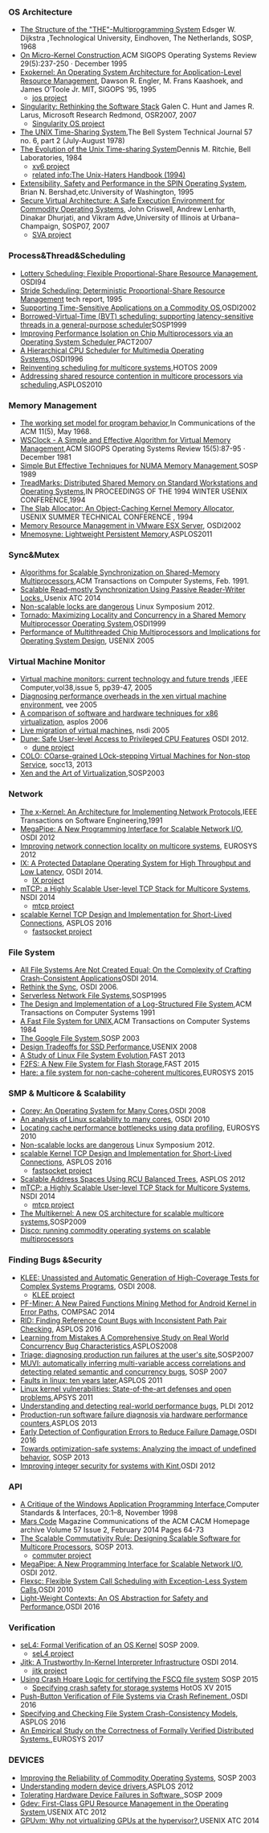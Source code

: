 
### OS Architecture
 - [The Structure of the "THE"-Multiprogramming System](http://uosis.mif.vu.lt/~liutauras/books/Dijkstra%20-%20The%20structure%20of%20the%20THE%20multiprogramming%20system.pdf)
Edsger W. Dijkstra ,Technological University, Eindhoven, The Netherlands, SOSP, 1968
 - [On Micro-Kernel Construction](http://zoo.cs.yale.edu/classes/cs422/2010/bib/liedtke95micro.pdf),ACM SIGOPS Operating Systems Review 29(5):237-250 · December 1995
 - [Exokernel: An Operating System Architecture for Application-Level Resource Management](http://flint.cs.yale.edu/cs428/doc/p251-engler.pdf), Dawson R. Engler, M. Frans Kaashoek, and James O’Toole Jr. MIT,  SIGOPS ’95, 1995
    - [jos project](https://pdos.csail.mit.edu/6.828/2016/labguide.html)
 - [Singularity: Rethinking the Software Stack](http://research.microsoft.com/pubs/69431/osr2007_rethinkingsoftwarestack.pdf) Galen C. Hunt and James R. Larus, Microsoft Research Redmond, OSR2007, 2007
    - [Singularity OS project](https://www.microsoft.com/en-us/research/project/singularity/) 
 - [The UNIX Time-Sharing System](http://pdos.csail.mit.edu/6.828/2014/readings/ritchie78unix.pdf),The Bell System Technical Journal 57 no. 6, part 2 (July-August 1978)
 - [The Evolution of the Unix Time-sharing System](http://www.read.seas.harvard.edu/~kohler/class/aosref/ritchie84evolution.pdf)Dennis M. Ritchie, Bell Laboratories, 1984
    - [xv6 project](https://pdos.csail.mit.edu/6.828/2016/xv6.html)
    - [related info:The Unix-Haters Handbook (1994)](http://web.mit.edu/~simsong/www/ugh.pdf)
 - [Extensibility, Safety and Performance in the SPIN Operating System](http://citeseerx.ist.psu.edu/viewdoc/download?doi=10.1.1.41.7509&rep=rep1&type=pdf), Brian N. Bershad,etc.University of Washington, 1995
 - [Secure Virtual Architecture: A Safe Execution Environment for Commodity Operating Systems](http://sosp2007.org/papers/sosp139-criswell.pdf), John Criswell, Andrew Lenharth, Dinakar Dhurjati, and Vikram Adve,University of Illinois at Urbana–Champaign, SOSP07, 2007
     - [SVA project](https://github.com/jtcriswell/SVA)
 
### Process&Thread&Scheduling
 - [Lottery Scheduling: Flexible Proportional-Share Resource Management](https://www.usenix.org/legacy/publications/library/proceedings/osdi/full_papers/waldspurger.pdf), OSDI94
 - [Stride Scheduling: Deterministic Proportional-Share Resource Management](http://citeseerx.ist.psu.edu/viewdoc/summary?doi=10.1.1.138.3502) tech report, 1995
 - [Supporting Time-Sensitive Applications on a Commodity OS](http://www.eecg.toronto.edu/~ashvin/publications/osdi2002.pdf),OSDI2002
 - [Borrowed-Virtual-Time (BVT) scheduling: supporting latency-sensitive threads in a general-purpose scheduler](http://www.read.seas.harvard.edu/~kohler/class/04f-aos/ref/duda99borrowed.pdf)SOSP1999
 - [Improving Performance Isolation on Chip Multiprocessors via an Operating System Scheduler](https://dash.harvard.edu/bitstream/handle/1/10065537/Improving%20Performance%20Isolation2007%20(1).pdf?sequence=1),PACT2007
 - [A Hierarchical CPU Scheduler for Multimedia Operating Systems](http://www.cs.columbia.edu/~nieh/teaching/e6118_s00/papers/goyal_osdi96.pdf),OSDI1996
 - [Reinventing scheduling for multicore systems](https://pdos.csail.mit.edu/papers/o2:hotos12.pdf),HOTOS 2009
 - [Addressing shared resource contention in multicore processors via scheduling](http://www.cs.sfu.ca/~fedorova/papers/asplos212-zhuravlev.pdf),ASPLOS2010

### Memory Management
 - [The working set model for program behavior](http://denninginstitute.com/pjd/PUBS/WSModel_1968.pdf),In Communications of the ACM 11(5), May 1968.
 - [WSClock - A Simple and Effective Algorithm for Virtual Memory Management](https://www.researchgate.net/publication/220909958_WSClock_-_A_Simple_and_Effective_Algorithm_for_Virtual_Memory_Management),ACM SIGOPS Operating Systems Review 15(5):87-95 · December 1981
 - [Simple But Effective Techniques for NUMA Memory Management](http://citeseerx.ist.psu.edu/viewdoc/summary?doi=10.1.1.380.3461&rank=1),SOSP 1989
 - [TreadMarks: Distributed Shared Memory on Standard Workstations and Operating Systems](http://citeseerx.ist.psu.edu/viewdoc/summary?doi=10.1.1.27.9177&rank=9),IN PROCEEDINGS OF THE 1994 WINTER USENIX CONFERENCE,1994
 - [The Slab Allocator: An Object-Caching Kernel Memory Allocator](http://citeseerx.ist.psu.edu/viewdoc/summary?doi=10.1.1.143.4374&rank=1), USENIX SUMMER TECHNICAL CONFERENCE , 1994
 - [Memory Resource Management in VMware ESX Server](http://dl.acm.org/citation.cfm?id=844146), OSDI2002
 - [Mnemosyne: Lightweight Persistent Memory](http://research.cs.wisc.edu/sonar/papers/mnemosyne-asplos2011.pdf),ASPLOS2011

 
### Sync&Mutex
 - [Algorithms for Scalable Synchronization on Shared-Memory Multiprocessors](http://www.cs.rice.edu/~johnmc/scalable_synch/tocs91.pdf),ACM Transactions on Computer Systems, Feb. 1991.
 - [Scalable Read-mostly Synchronization Using Passive Reader-Writer Locks.](http://ipads.se.sjtu.edu.cn/_media/publications/prwlock-atc14.pdf),Usenix ATC 2014
 - [Non-scalable locks are dangerous](https://pdos.csail.mit.edu/papers/linux:lock.pdf) Linux Symposium 2012.
 - [Tornado: Maximizing Locality and Concurrency in a Shared Memory Multiprocessor Operating System](http://citeseerx.ist.psu.edu/viewdoc/download?doi=10.1.1.53.2410&rep=rep1&type=pdf),OSDI1999
 - [Performance of Multithreaded Chip Multiprocessors and Implications for Operating System Design](http://www.eecs.harvard.edu/margo/papers/usenix05/paper.pdf), USENIX 2005
 
### Virtual Machine Monitor
 - [Virtual machine monitors: current technology and future trends](http://grid.hust.edu.cn/platform/resource/document/Virtual%20Machine%20Monitors%20Current%20Technology%20and%20Future%20Trends.pdf) ,IEEE Computer,vol38,issue 5, pp39-47, 2005
 - [Diagnosing performance overheads in the xen virtual machine environment](https://www.usenix.org/events/vee05/full_papers/p13-menon.pdf), vee 2005
 - [A comparison of software and hardware techniques for x86 virtualization](http://www.cs.columbia.edu/~junfeng/13fa-w4118/lectures/virtualization.pdf), asplos 2006
 - [Live migration of virtual machines](http://www.cs.princeton.edu/courses/archive/fall08/cos597B/papers/vm-migration.pdf), nsdi 2005
 - [Dune: Safe User-level Access to Privileged CPU Features](https://www.usenix.org/system/files/conference/osdi12/osdi12-final-117.pdf) OSDI 2012.
    - [dune project](http://dl.acm.org/citation.cfm?doid=2872362.2872389)
 - [COLO: COarse-grained LOck-stepping Virtual Machines for Non-stop Service](https://www.cs.purdue.edu/homes/ma229/papers/socc13.pdf), socc13, 2013
 - [Xen and the Art of Virtualization](http://www.cl.cam.ac.uk/research/srg/netos/papers/2003-xensosp.pdf),SOSP2003

### Network
 - [The x-Kernel: An Architecture for Implementing Network Protocols](http://citeseerx.ist.psu.edu/viewdoc/summary?doi=10.1.1.42.3620&rank=2),IEEE Transactions on Software Engineering,1991
 - [MegaPipe: A New Programming Interface for Scalable Network I/O](http://www.eecs.berkeley.edu/~sylvia/papers/osdi2012_megapipe.pdf), OSDI 2012
 - [Improving network connection locality on multicore systems](https://pdos.csail.mit.edu/papers/affinity-accept:eurosys12.pdf), EUROSYS 2012
 - [ IX: A Protected Dataplane Operating System for High Throughput and Low Latency](http://courses.cs.washington.edu/courses/cse551/15sp/papers/ix-osdi14.pdf), OSDI 2014.
    - [IX project](https://github.com/ix-project/ix)
 - [mTCP: a Highly Scalable User-level TCP Stack for Multicore Systems](http://www.ndsl.kaist.edu/~kyoungsoo/papers/mtcp.pdf), NSDI 2014
     - [mtcp project](http://shader.kaist.edu/mtcp/)
 - [scalable Kernel TCP Design and Implementation for Short-Lived Connections](http://dl.acm.org/citation.cfm?doid=2872362.2872391), ASPLOS 2016
     - [fastsocket project](https://github.com/fastos/fastsocket)

### File System
 - [ All File Systems Are Not Created Equal: On the Complexity of Crafting Crash-Consistent Applications](http://courses.cs.washington.edu/courses/cse551/15sp/papers/alice-osdi14.pdf)OSDI 2014. 
 - [Rethink the Sync](https://www.usenix.org/legacy/event/osdi06/tech/nightingale/nightingale.pdf), OSDI 2006.
 - [Serverless Network File Systems](http://www.cs.columbia.edu/~nieh/teaching/e6118_s00/papers/p109-anderson.pdf),SOSP1995
 - [The Design and Implementation of a Log-Structured File System](http://citeseerx.ist.psu.edu/viewdoc/summary?doi=10.1.1.41.8933),ACM Transactions on Computer Systems 1991
 - [A Fast File System for UNIX](http://citeseerx.ist.psu.edu/viewdoc/summary?doi=10.1.1.114.9535&rank=1&q=A%20Fast%20File%20System%20for%20UNIX&osm=&ossid=),ACM Transactions on Computer Systems 1984
 - [The Google File System](http://research.google.com/archive/gfs-sosp2003.pdf),SOSP 2003
 - [Design Tradeoffs for SSD Performance](http://www.cs.wisc.edu/adsl/Publications/ssd-usenix08.pdf),USENIX 2008
 - [A Study of Linux File System Evolution](https://www.usenix.org/system/files/conference/fast13/fast13-final75_0.pdf),FAST 2013
 - [F2FS: A New File System for Flash Storage](https://www.usenix.org/conference/fast15/technical-sessions/presentation/lee),FAST 2015
 - [Hare: a file system for non-cache-coherent multicores](https://pdos.csail.mit.edu/papers/hare.pdf),EUROSYS 2015

### SMP & Multicore & Scalability
 - [Corey: An Operating System for Many Cores](https://www.usenix.org/events/osdi08/tech/full_papers/boyd-wickizer/boyd_wickizer.pdf),OSDI 2008
 - [An analysis of Linux scalability to many cores](https://pdos.csail.mit.edu/papers/linux:osdi10.pdf), OSDI 2010
 - [Locating cache performance bottlenecks using data profiling](https://pdos.csail.mit.edu/papers/dprof:eurosys10.pdf), EUROSYS 2010
 - [Non-scalable locks are dangerous](https://pdos.csail.mit.edu/papers/linux:lock.pdf) Linux Symposium 2012.
 - [scalable Kernel TCP Design and Implementation for Short-Lived Connections](http://dl.acm.org/citation.cfm?doid=2872362.2872391), ASPLOS 2016
     - [fastsocket project](https://github.com/fastos/fastsocket)
 - [Scalable Address Spaces Using RCU Balanced Trees](http://courses.cs.washington.edu/courses/cse551/15sp/papers/bonsai-asplos12.pdf), ASPLOS 2012
 - [mTCP: a Highly Scalable User-level TCP Stack for Multicore Systems](http://www.ndsl.kaist.edu/~kyoungsoo/papers/mtcp.pdf), NSDI 2014
     - [mtcp project](http://shader.kaist.edu/mtcp/)
 - [The Multikernel: A new OS architecture for scalable multicore systems](http://www.sigops.org/sosp/sosp09/papers/baumann-sosp09.pdf),SOSP2009
 - [Disco: running commodity operating systems on scalable multiprocessors]()
 

### Finding Bugs &Security
 - [KLEE: Unassisted and Automatic Generation of High-Coverage Tests for Complex Systems Programs](http://courses.cs.washington.edu/courses/cse551/15sp/papers/klee-osdi08.pdf), OSDI 2008.
     - [KLEE project](http://klee.github.io/)
 - [PF-Miner: A New Paired Functions Mining Method for Android Kernel in Error Paths](http://ieeexplore.ieee.org/xpl/login.jsp?tp=&arnumber=6899198&url=http%3A%2F%2Fieeexplore.ieee.org%2Fxpls%2Fabs_all.jsp%3Farnumber%3D6899198), COMPSAC 2014
 - [RID: Finding Reference Count Bugs with Inconsistent Path Pair Checking](http://dl.acm.org/citation.cfm?doid=2872362.2872389), ASPLOS 2016
 - [Learning from Mistakes A Comprehensive Study on Real World Concurrency Bug Characteristics](http://citeseerx.ist.psu.edu/viewdoc/summary?doi=10.1.1.121.1203),ASPLOS2008
 - [Triage: diagnosing production run failures at the user's site](http://dl.acm.org/authorize?N91454),SOSP2007
 - [MUVI: automatically inferring multi-variable access correlations and detecting related semantic and concurrency bugs](http://dl.acm.org/authorize?N91453), SOSP 2007
 - [Faults in linux: ten years later](http://citeseerx.ist.psu.edu/viewdoc/summary?doi=10.1.1.220.8605),ASPLOS 2011
 - [Linux kernel vulnerabilities: State-of-the-art defenses and open problems](http://pdos.csail.mit.edu/papers/chen-kbugs.pdf),APSYS 2011
 - [Understanding and detecting real-world performance bugs](http://dl.acm.org/authorize?N91341), PLDI 2012
 - [Production-run software failure diagnosis via hardware performance counters](http://dl.acm.org/authorize?N91349),ASPLOS 2013
 - [Early Detection of Configuration Errors to Reduce Failure Damage](http://people.cs.uchicago.edu/~shanlu/paper/osdi16-final321-pcheck.pdf),OSDI 2016
 - [Towards optimization-safe systems: Analyzing the impact of undefined behavior](http://pdos.csail.mit.edu/papers/stack:sosp13.pdf), SOSP 2013
 - [Improving integer security for systems with Kint](http://pdos.csail.mit.edu/papers/kint:osdi12.pdf),OSDI 2012

### API 
 - [A Critique of the Windows Application Programming Interface](http://www.spinellis.gr/pubs/jrnl/1997-CSI-WinApi/html/win.pdf),Computer Standards & Interfaces, 20:1–8, November 1998
 - [Mars Code](http://dl.acm.org/citation.cfm?id=2556647.2560218) Magazine Communications of the ACM CACM Homepage archive
Volume 57 Issue 2, February 2014 Pages 64-73 
 - [The Scalable Commutativity Rule: Designing Scalable Software for Multicore Processors](http://courses.cs.washington.edu/courses/cse551/15sp/papers/commutativity-sosp13.pdf), SOSP 2013.
     - [commuter project](https://github.com/aclements/commuter)
 - [MegaPipe: A New Programming Interface for Scalable Network I/O](http://www.eecs.berkeley.edu/~sylvia/papers/osdi2012_megapipe.pdf), OSDI 2012.
 - [Flexsc: Flexible System Call Scheduling with Exception-Less System Calls](https://www.cs.cmu.edu/~chensm/Big_Data_reading_group/papers/flexsc-osdi10.pdf),OSDI 2010
 - [Light-Weight Contexts: An OS Abstraction for Safety and Performance](https://www.usenix.org/conference/osdi16/technical-sessions/presentation/litton),OSDI 2016

### Verification
 - [seL4: Formal Verification of an OS Kernel](http://www.sigops.org/sosp/sosp09/papers/klein-sosp09.pdf) SOSP 2009.
     - [seL4 project](https://github.com/seL4)
 - [Jitk: A Trustworthy In-Kernel Interpreter Infrastructure](https://www.usenix.org/system/files/conference/osdi14/osdi14-paper-wang_xi.pdf) OSDI 2014.
     - [jitk project](http://css.csail.mit.edu/jitk/)
 - [Using Crash Hoare Logic for certifying the FSCQ file system](https://pdos.csail.mit.edu/papers/fscq:sosp15.pdf) SOSP 2015
     - [Specifying crash safety for storage systems](https://pdos.csail.mit.edu/papers/fscq:hotos15.pdf) HotOS XV 2015
 - [Push-Button Verification of File Systems via Crash Refinement.](http://locore.cs.washington.edu/papers/sigurbjarnarson-yggdrasil.pdf),OSDI 2016
 - [Specifying and Checking File System Crash-Consistency Models](http://locore.cs.washington.edu/papers/bornholt-ferrite.pdf), ASPLOS 2016
 - [An Empirical Study on the Correctness of Formally Verified Distributed Systems.](http://locore.cs.washington.edu/papers/fonseca-dsbugs.pdf),EUROSYS 2017

### DEVICES
 - [Improving the Reliability of Commodity Operating Systems](http://www.cs.wisc.edu/~swift/papers/nooks-sosp.pdf), SOSP 2003
 - [Understanding modern device drivers](http://www.cs.wisc.edu/~swift/papers/asplos12_drivers.pdf),ASPLOS 2012
 - [Tolerating Hardware Device Failures in Software.](http://citeseerx.ist.psu.edu/viewdoc/summary?doi=10.1.1.154.5958&rank=1&q=Tolerating%20Hardware%20Device%20Failures%20in%20Software&osm=&ossid=),SOSP 2009
 - [Gdev: First-Class GPU Resource Management in the Operating System](https://www.usenix.org/system/files/conference/atc12/atc12-final319.pdf),USENIX ATC 2012 
 - [GPUvm: Why not virtualizing GPUs at the hypervisor?](https://www.usenix.org/sites/default/files/conference/protected-files/atc14_slides_suzuki.pdf),USENIX ATC 2014
